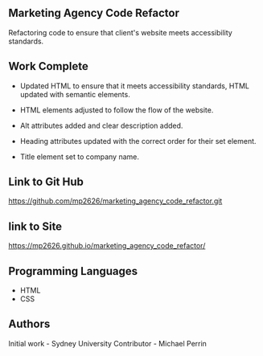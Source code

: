 ## Marketing Agency Code Refactor
Refactoring code to ensure that client's website meets accessibility standards.

## Work Complete
 * Updated HTML to ensure that it meets accessibility standards, HTML updated with semantic elements.

 * HTML elements adjusted to follow the flow of the website.

 * Alt attributes added and clear description added.

 * Heading attributes updated with the correct order for their set element.

 * Title element set to company name.

## Link to Git Hub
https://github.com/mp2626/marketing_agency_code_refactor.git

## link to Site
https://mp2626.github.io/marketing_agency_code_refactor/

## Programming Languages
 * HTML 
 * CSS

## Authors
Initial work - Sydney University
Contributor - Michael Perrin

